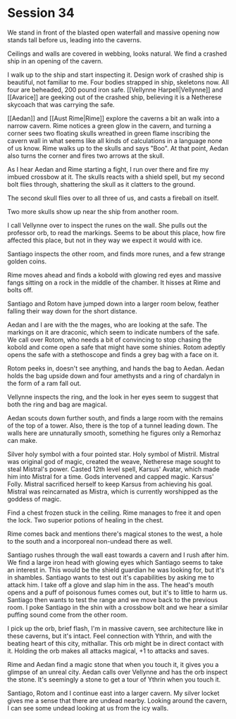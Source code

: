 # Session 34
We stand in front of the blasted open waterfall and massive opening now stands tall before us, leading into the caverns.

Ceilings and walls are covered in webbing, looks natural. We find a crashed ship in an opening of the cavern.

I walk up to the ship and start inspecting it. Design work of crashed ship is beautiful, not familiar to me. Four bodies strapped in ship, skeletons now. All four are beheaded, 200 pound iron safe. [[Vellynne Harpell|Vellynne]] and [[Avarice]] are geeking out of the crashed ship, believing it is a Netherese skycoach that was carrying the safe.

[[Aedan]] and [[Aust Rime|Rime]] explore the caverns a bit an walk into a narrow cavern. Rime notices a green glow in the cavern, and turning a corner sees two floating skulls wreathed in green flame inscribing the cavern wall in what seems like all kinds of calculations in a language none of us know. Rime walks up to the skulls and says "Boo". At that point, Aedan also turns the corner and fires two arrows at the skull.

As I hear Aedan and Rime starting a fight, I run over there and fire my imbued crossbow at it. The skulls reacts with a shield spell, but my second bolt flies through, shattering the skull as it clatters to the ground.

The second skull flies over to all three of us, and casts a fireball on itself.

Two more skulls show up near the ship from another room.

I call Vellynne over to inspect the runes on the wall. She pulls out the professor orb, to read the markings. Seems to be about this place, how fire affected this place, but not in they way we expect it would with ice.

Santiago inspects the other room, and finds more runes, and a few strange golden coins.

Rime moves ahead and finds a kobold with glowing red eyes and massive fangs sitting on a rock in the middle of the chamber. It hisses at Rime and bolts off.

Santiago and Rotom have jumped down into a larger room below, feather falling their way down for the short distance.

Aedan and I are with the the mages, who are looking at the safe. The markings on it are draconic, which seem to indicate numbers of the safe. We call over Rotom, who needs a bit of convincing to stop chasing the kobold and come open a safe that might have some shinies. Rotom adeptly opens the safe with a stethoscope and finds a grey bag with a face on it.

Rotom peeks in, doesn't see anything, and hands the bag to Aedan. Aedan holds the bag upside down and four amethysts and a ring of chardalyn in the form of a ram fall out.

Vellynne inspects the ring, and the look in her eyes seem to suggest that both the ring and bag are magical.

Aedan scouts down further south, and finds a large room with the remains of the top of a tower. Also, there is the top of a tunnel leading down. The walls here are unnaturally smooth, something he figures only a Remorhaz can make.

Silver holy symbol with a four pointed star. Holy symbol of Mistril. Mistral was original god of magic, created the weave, Netherese mage sought to steal Mistral's power. Casted 12th level spell, Karsus' Avatar, which made him into Mistral for a time. Gods intervened and capped magic. Karsus' Folly. Mistral sacrificed herself to keep Karsus from achieving his goal. Mistral was reincarnated as Mistra, which is currently worshipped as the goddess of magic.

Find a chest frozen stuck in the ceiling. Rime manages to free it and open the lock. Two superior potions of healing in the chest.

Rime comes back and mentions there's magical stones to the west, a hole to the south and a incorporeal non-undead there as well.

Santiago rushes through the wall east towards a cavern and I rush after him. We find a large iron head with glowing eyes which Santiago seems to take an interest in. This would be the shield guardian he was looking for, but it's in shambles. Santiago wants to test out it's capabilities by asking me to attack him. I take off a glove and slap him in the ass. The head's mouth opens and a puff of poisonous fumes comes out, but it's to little to harm us. Santiago then wants to test the range and we move back to the previous room. I poke Santiago in the shin with a crossbow bolt and we hear a similar puffing sound come from the other room.

I pick up the orb, brief flash, I'm in massive cavern, see architecture  like in these caverns, but it's intact. Feel connection with Ythrin, and with the beating heart of this city, mithallar. This orb might be in direct contact with it. Holding the orb makes all attacks magical, +1 to attacks and saves.

Rime and Aedan find a magic stone that when you touch it, it gives you a glimpse of an unreal city. Aedan calls over Vellynne and has the orb inspect the stone. It's seemingly a stone to get a tour of Ythrin when you touch it.

Santiago, Rotom and I continue east into a larger cavern. My silver locket gives me a sense that there are undead nearby. Looking around the cavern, I can see some undead looking at us from the icy walls.